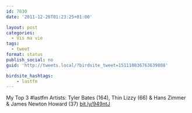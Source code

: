 ```yaml
---
id: 7030
date: '2011-12-26T01:23:25+01:00'

layout: post
categories:
  - Vis ma vie
tags:
  - tweet
format: status
publish_social: no
guid: 'http://tweets.local/?birdsite_tweet=151110836763639808'

birdsite_hashtags:
    - lastfm
---
```


My Top 3 #lastfm Artists: Tyler Bates (164), Thin Lizzy (66) &amp; Hans Zimmer &amp; James Newton Howard (37) [bit.ly/949ntJ](http://bit.ly/949ntJ)